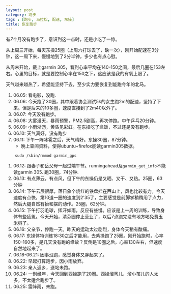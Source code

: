 ```yaml
---
layout: post
category: 跑步
tags : [跑步, 马拉松, 配速, 东操]
title: 恢复跑步
---
```


有*7*个月没有跑步了，意识到这一点时，还是小吃了一惊。

从上周三开始，每天东操25圈（上周六打球去了，缺一次），刚开始配速在3分钟，这一周下来，慢慢地到了2分半钟，多少也有点心慰。

从周末开始，戴上garmin 305，看到心率平均在140-150之间，最后几圈在153左右。心里的目标，就是要控制心率在150之下，这应该是我的有氧上限了。

天气越来越热了，希望能坚持下去，至少实力要恢复到能跑今年的北马。

1. 06.05: 看电影，没跑.
1. 06.06: 今天跑了30圈，其中跟着协会测试5k的女生跑2m的配速，坚持了下来。但是后来的10多圈，速度直接到了2m40以外了。
1. 06.07: 今天没有跑步。
1. 06.08: 大雾漫天，暴雨预警，PM2.5剧高，再次停跑。中午乒乓20分钟。
1. 06.09: 小雨淅沥，黄昏见彩虹。在东操吃了盒饭，不过还是没有跑步。
1. 06.10: 天气真好，没有跑步
1. 06.11: 下午一阵冰雹之后，天气晴好。东操30圈，87分钟。
    * 晚上查阅资料，使得ubuntu+firefox能读garmin305数据。
```
	sudo /sbin/rmmod garmin_gps
```
1. 06.12: 跟妻子和岳父母一起过端午节。runningahead及```garmin_get_info```不能读garmin 305. 跑30圈，74分钟.
1. 06.13: 有点薄云，有点风，但下午的东操仍是又晒、又干、又热。25圈，63分钟
1. 06.14: 下午云层很厚，落日象个烧红的铁盘挂在西山上，风也比较有力。今天速度有点快，第10道一圈的速度到2'35了，主要感觉是前脚掌稍稍用了点力，然后大腿自然有抬和摆的动作。25圈，62分钟。
1. 06.15: 下午打羽毛球，挥汗如雨，反应有些慢。应该是上一周的训练，导致身体有些疲惫。今天开始，清芬园停止营业了，以后7点跑完没有地方喝免费玉米粥了。
1. 06.16: 父亲节，停跑一天。昨天的运动太过剧烈，身体今天稍有酸痛。
1. 06.17: 东操体特训练18:30之后才能用，去紫操跑了25圈。刚开始跑时，心率150-160多，是几天没有跑的缘故？反倒是10圈之后，心率130左右，但速度自然地起来了。
1. 06.18-06.21: 因事没跑，感觉身体又胖起来了。
1. 06.22: 早起打算跑步，因小雨放弃。
1. 06.23: 亲人返乡，送站未跑。
1. 06.24: 一别经年，今天回到西操跑了20圈。西操溜弯儿、溜小孩儿的人太多，不太适合跑步了。
1. 06.25: 雷阵雨，未跑。
